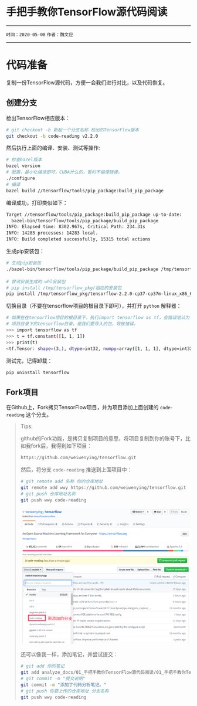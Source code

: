 # 手把手教你TensorFlow源代码阅读

---

`时间：2020-05-08` `作者：魏文应`

---



# 代码准备

复制一份TensorFlow源代码，方便一会我们进行对比，以及代码恢复。

## 创建分支

检出TensorFlow相应版本：

```bash
# git checkout -b 新起一个分支名称 检出的TensorFlow版本
git checkout -b code-reading v2.2.0
```

然后执行上面的编译、安装、测试等操作:

```bash
# 检查bazel版本
bazel version
# 配置，最小化编译即可，CUDA什么的，暂时不编译链接。
./configure
# 编译
bazel build //tensorflow/tools/pip_package:build_pip_package
```

编译成功，打印类似如下：

```bash
Target //tensorflow/tools/pip_package:build_pip_package up-to-date:
  bazel-bin/tensorflow/tools/pip_package/build_pip_package
INFO: Elapsed time: 8302.967s, Critical Path: 234.31s
INFO: 14283 processes: 14283 local.
INFO: Build completed successfully, 15315 total actions
```

生成pip安装包：

```bash
# 生成pip安装包
./bazel-bin/tensorflow/tools/pip_package/build_pip_package /tmp/tensorflow_pkg

# 尝试安装生成的.whl安装包
# pip install /tmp/tensorflow_pkg/相应的安装包
pip install /tmp/tensorflow_pkg/tensorflow-2.2.0-cp37-cp37m-linux_x86_64.whl
```

切换目录（不要在tensorflow项目的根目录下即可），并打开 `python` 解释器：

```bash
# 如果在在tensorflow项目的根目录下，执行import tensorflow as tf，会错误地认为
# 项目目录下的tensorflow目录，是我们要导入的包，导致错误。
>>> import tensorflow as tf
>>> t = tf.constant([1, 1, 1])
>>> print(t)
<tf.Tensor: shape=(3,), dtype=int32, numpy=array([1, 1, 1], dtype=int32)>
```

测试完，记得卸载：

```bash
pip uninstall tensorflow
```

## Fork项目

在Github上，Fork拷贝TensorFlow项目，并为项目添加上面创建的 `code-reading` 这个分支。

>   Tips:
>
>   github的Fork功能，是拷贝复制项目的意思，将项目复制到你的账号下，比如我fork后，我得到如下项目：
>
>   ```bash
>   https://github.com/weiwenying/tensorflow.git
>   ```
>
>   然后，将分支 `code-reading` 推送到上面项目中：
>
>   ```bash
>   # git remote add 名称 你的仓库地址
>   git remote add wwy https://github.com/weiwenying/tensorflow.git
>   # git push 仓库地址名称 
>   git push wwy code-reading
>   ```
>
>   ![02_fork_tensorflow项目.png](./img/02_fork_tensorflow项目.png)
>
>   还可以像我一样，添加笔记，并尝试提交：
>
>   ```bash
>   # git add 你的笔记
>   git add analyze_docs/01_手把手教你TensorFlow源代码阅读/01_手把手教你TensorFlow源代码阅读.md
>   # git commit -m "提交说明"
>   git commit -m "添加了代码分析笔记。"
>   # git push 你要上传的仓库地址 分支名称
>   git push wwy code-reading
>   ```

